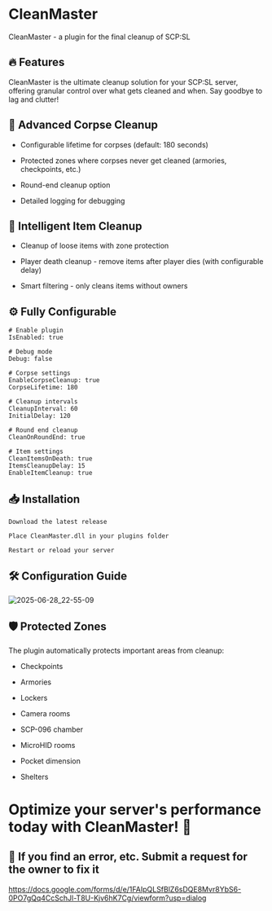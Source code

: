 # CleanMaster
CleanMaster - a plugin for the final cleanup of SCP:SL
## 🔥 Features
CleanMaster is the ultimate cleanup solution for your SCP:SL server, offering granular control over what gets cleaned and when. Say goodbye to lag and clutter!

## 🧹 Advanced Corpse Cleanup
- Configurable lifetime for corpses (default: 180 seconds)

- Protected zones where corpses never get cleaned (armories, checkpoints, etc.)

- Round-end cleanup option

- Detailed logging for debugging
  
## 💎 Intelligent Item Cleanup
- Cleanup of loose items with zone protection

- Player death cleanup - remove items after player dies (with configurable delay)

- Smart filtering - only cleans items without owners

## ⚙️ Fully Configurable
    # Enable plugin
    IsEnabled: true

    # Debug mode
    Debug: false

    # Corpse settings
    EnableCorpseCleanup: true
    CorpseLifetime: 180

    # Cleanup intervals
    CleanupInterval: 60
    InitialDelay: 120

    # Round end cleanup
    CleanOnRoundEnd: true

    # Item settings
    CleanItemsOnDeath: true
    ItemsCleanupDelay: 15
    EnableItemCleanup: true

## 📥 Installation
`Download the latest release`

`Place CleanMaster.dll in your plugins folder`

`Restart or reload your server`

## 🛠️ Configuration Guide

![2025-06-28_22-55-09](https://github.com/user-attachments/assets/218e3609-30c1-4071-b044-3e06fe6b1c27)

## 🛡️ Protected Zones
The plugin automatically protects important areas from cleanup:

- Checkpoints

- Armories

- Lockers

- Camera rooms

- SCP-096 chamber

- MicroHID rooms

- Pocket dimension

- Shelters

# Optimize your server's performance today with CleanMaster! 🚀

## 🛑 If you find an error, etc. Submit a request for the owner to fix it
https://docs.google.com/forms/d/e/1FAIpQLSfBlZ6sDQE8Mvr8YbS6-0PO7gQq4CcSchJl-T8U-Kjv6hK7Cg/viewform?usp=dialog
